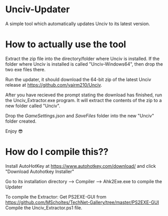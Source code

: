 # Unciv-Updater
A simple tool which automatically updates Unciv to its latest version.

# How to actually use the tool

Extract the zip file into the directory/folder where Unciv is installed. If the folder where Unciv is installed is called "Unciv-Windows64", then drop the two exe files there.

Run the updater, it should download the 64-bit zip of the latest Unciv release at https://github.com/yairm210/Unciv.

After you have recieved the prompt stating the download has finished, run the Unciv_Extractor.exe program. It will extract the contents of the zip to a new folder called "Unciv". 

Drop the *GameSettings.json* and *SaveFiles* folder into the new "Unciv" folder created. 

Enjoy 😎

# How do I compile this??

Install AutoHotKey at https://www.autohotkey.com/download/ and click "Download Autohotkey Installer"

Go to its installation directory --> Compiler --> Ahk2Exe.exe to compile the Updater

To compile the Extractor:
Get PS2EXE-GUI from https://github.com/MScholtes/TechNet-Gallery/tree/master/PS2EXE-GUI
Compile the Unciv_Extractor.ps1 file.
